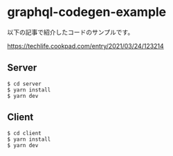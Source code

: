 # graphql-codegen-example

以下の記事で紹介したコードのサンプルです。

https://techlife.cookpad.com/entry/2021/03/24/123214

## Server

```
$ cd server
$ yarn install
$ yarn dev
```

## Client

```
$ cd client
$ yarn install
$ yarn dev
```
